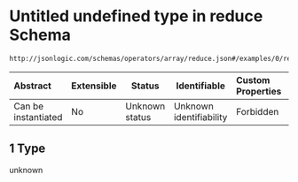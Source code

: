 # Untitled undefined type in reduce Schema

```txt
http://jsonlogic.com/schemas/operators/array/reduce.json#/examples/0/reduce/1/+/1
```




| Abstract            | Extensible | Status         | Identifiable            | Custom Properties | Additional Properties | Access Restrictions | Defined In                                                          |
| :------------------ | ---------- | -------------- | ----------------------- | :---------------- | --------------------- | ------------------- | ------------------------------------------------------------------- |
| Can be instantiated | No         | Unknown status | Unknown identifiability | Forbidden         | Allowed               | none                | [reduce.json\*](operators/array/reduce.json "open original schema") |

## 1 Type

unknown
